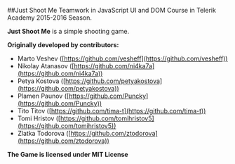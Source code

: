 ##Just Shoot Me
Teamwork in JavaScript UI and DOM Course in Telerik Academy 2015-2016 Season.
 
**Just Shoot Me** is a simple shooting game. 

**Originally developed by contributors:**
* Marto Veshev ([https://github.com/vesheff](https://github.com/vesheff))
* Nikolay Atanasov ([https://github.com/ni4ka7a](https://github.com/ni4ka7a))
* Petya Kostova ([https://github.com/petyakostova](https://github.com/petyakostova))
* Plamen Paunov ([https://github.com/Puncky](https://github.com/Puncky))
* Tito Titov ([https://github.com/tima-t](https://github.com/tima-t))
* Tomi Hristov ([https://github.com/tomihristov5](https://github.com/tomihristov5))
* Zlatka Todorova ([https://github.com/ztodorova](https://github.com/ztodorova))

**The Game is licensed under MIT License**